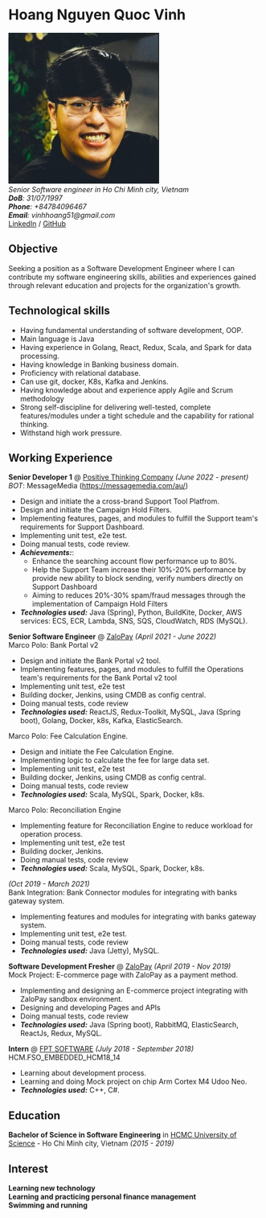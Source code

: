 # Hoang Nguyen Quoc Vinh

<img src="https://github.com/VinhHoang97/my-digital-cv/blob/gh-pages/avatar.jpg?raw=true" alt="drawing" style="width:300px;"/> <br>
_Senior Software engineer in Ho Chi Minh city, Vietnam_ <br>
_**DoB**: 31/07/1997_ <br>
_**Phone**: +84784096467_ <br>
_**Email**: vinhhoang51@gmail.com_ <br>
[LinkedIn](https://www.linkedin.com/in/vinh-hoang-dev/) / [GitHub](https://github.com/VinhHoang97/)

## Objective

Seeking a position as a Software Development Engineer where I can contribute my software engineering skills, abilities and experiences gained through relevant education and projects for the organization's growth.  <br> 

## Technological skills

- Having fundamental understanding of software development, OOP.
- Main language is Java
- Having experience in Golang, React, Redux, Scala, and Spark for data processing.
- Having knowledge in Banking business domain.
- Proficiency with relational database.
- Can use git, docker, K8s, Kafka and Jenkins.
- Having knowledge about and experience apply Agile and Scrum methodology
- Strong self-discipline for delivering well-tested, complete features/modules under a tight schedule and the capability for rational thinking.
- Withstand high work pressure.

## Working Experience

**Senior Developer 1** @ [Positive Thinking Company](https://positivethinking.tech/) _(June 2022 - present)_ <br>
*BOT*: MessageMedia (https://messagemedia.com/au/)
- Design and initiate the a cross-brand Support Tool Platfrom.
- Design and initiate the Campaign Hold Filters.
- Implementing features, pages, and modules to fulfill the Support team's requirements for Support Dashboard.
- Implementing unit test, e2e test.
- Doing manual tests, code review.
- **_Achievements:_**: 
   - Enhance the searching account flow performance up to 80%.
   - Help the Support Team increase their 10%-20% performance by provide new ability to block sending, verify numbers directly on Support Dashboard
   - Aiming to reduces 20%-30% spam/fraud messages through the implementation of Campaign Hold Filters
- **_Technologies used:_** Java (Spring), Python, BuildKite, Docker, AWS services: ECS, ECR, Lambda, SNS, SQS, CloudWatch, RDS (MySQL).

**Senior Software Engineer** @ [ZaloPay](https://zalopay.vn/) _(April 2021 - June 2022)_ <br>
Marco Polo: Bank Portal v2

- Design and initiate the Bank Portal v2 tool.
- Implementing features, pages, and modules to fulfill the Operations team's requirements for the Bank Portal v2 tool
- Implementing unit test, e2e test
- Building docker, Jenkins, using CMDB as config central.
- Doing manual tests, code review
- **_Technologies used:_** ReactJS, Redux-Toolkit, MySQL, Java (Spring boot), Golang, Docker, k8s, Kafka, ElasticSearch.

Marco Polo: Fee Calculation Engine.
- Design and initiate the Fee Calculation Engine.
- Implementing logic to calculate the fee for large data set.
- Implementing unit test, e2e test
- Building docker, Jenkins, using CMDB as config central.
- Doing manual tests, code review
- **_Technologies used:_** Scala, MySQL, Spark, Docker, k8s.

Marco Polo: Reconciliation Engine 
- Implementing feature for Reconciliation Engine to reduce workload for operation process.
- Implementing unit test, e2e test
- Building docker, Jenkins.
- Doing manual tests, code review
- **_Technologies used:_** Scala, MySQL, Spark, Docker, k8s.


_(Oct 2019 - March 2021)_ <br>
Bank Integration: Bank Connector modules for integrating with banks gateway system.
- Implementing features and modules for integrating with banks gateway system.
- Implementing unit test, e2e test.
- Doing manual tests, code review
- **_Technologies used:_** Java (Jetty), MySQL.

**Software Development Fresher** @ [ZaloPay](https://zalopay.vn/) _(April 2019 - Nov 2019)_ <br>
Mock Project: E-commerce page with ZaloPay as a payment method.
- Implementing and designing an E-commerce project integrating with ZaloPay sandbox environment.
- Designing and developing Pages and APIs
- Doing manual tests, code review
- **_Technologies used:_** Java (Spring boot), RabbitMQ, ElasticSearch, ReactJs, Redux, MySQL.

**Intern** @ [FPT SOFTWARE](https://www.fpt-software.com/) _(July 2018 - September 2018)_ <br>
HCM.FSO_EMBEDDED_HCM18_14
- Learning about development process.
- Learning and doing Mock project on chip Arm Cortex M4 Udoo Neo.
- **_Technologies used:_** C++, C#.

## Education

**Bachelor of Science in Software Engineering** in [HCMC University of Science](https://www.hcmus.edu.vn/) - Ho Chi Minh city, Vietnam _(2015 - 2019)_


## Interest

**Learning new technology**  <br>
**Learning and practicing personal finance management**  <br>
**Swimming and running**

